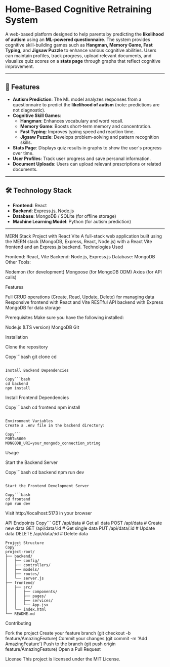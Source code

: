 # Home-Based Cognitive Retraining System

A web-based platform designed to help parents by predicting the **likelihood of autism** using an **ML-powered questionnaire**. The system provides cognitive skill-building games such as **Hangman, Memory Game, Fast Typing,** and **Jigsaw Puzzle** to enhance various cognitive abilities. Users can maintain profiles, track progress, upload relevant documents, and visualize quiz scores on a **stats page** through graphs that reflect cognitive improvement.

---

## 🚀 Features
- **Autism Prediction**: The ML model analyzes responses from a questionnaire to predict the **likelihood of autism** (note: predictions are not diagnostic).
- **Cognitive Skill Games**:
  - **Hangman**: Enhances vocabulary and word recall.
  - **Memory Game**: Boosts short-term memory and concentration.
  - **Fast Typing**: Improves typing speed and reaction time.
  - **Jigsaw Puzzle**: Develops problem-solving and pattern recognition skills.
- **Stats Page**: Displays quiz results in graphs to show the user's progress over time.
- **User Profiles**: Track user progress and save personal information.
- **Document Uploads**: Users can upload relevant prescriptions or related documents.

---

## 🛠️ Technology Stack
- **Frontend**: React  
- **Backend**: Express.js, Node.js  
- **Database**: MongoDB / SQLite (for offline storage)  
- **Machine Learning Model**: Python (for autism prediction)

---

MERN Stack Project with React Vite
A full-stack web application built using the MERN stack (MongoDB, Express, React, Node.js) with a React Vite frontend and an Express.js backend.
Technologies Used

Frontend: React, Vite
Backend: Node.js, Express.js
Database: MongoDB
Other Tools:

Nodemon (for development)
Mongoose (for MongoDB ODM)
Axios (for API calls)



Features

Full CRUD operations (Create, Read, Update, Delete) for managing data
Responsive frontend with React and Vite
RESTful API backend with Express
MongoDB for data storage

Prerequisites
Make sure you have the following installed:

Node.js (LTS version)
MongoDB
Git

Installation

Clone the repository

Copy```bash
git clone <repository-url>
cd <project-directory>
```

Install Backend Dependencies

Copy```bash
cd backend
npm install
```

Install Frontend Dependencies

Copy```bash
cd frontend
npm install
```

Environment Variables
Create a .env file in the backend directory:

Copy```
PORT=5000
MONGODB_URI=your_mongodb_connection_string
```
Usage

Start the Backend Server

Copy```bash
cd backend
npm run dev
```

Start the Frontend Development Server

Copy```bash
cd frontend
npm run dev
```

Visit http://localhost:5173 in your browser

API Endpoints
Copy```
GET    /api/data     # Get all data
POST   /api/data     # Create new data
GET    /api/data/:id # Get single data
PUT    /api/data/:id # Update data
DELETE /api/data/:id # Delete data
```
Project Structure
Copy```
project-root/
├── backend/
│   ├── config/
│   ├── controllers/
│   ├── models/
│   ├── routes/
│   └── server.js
├── frontend/
│   ├── src/
│   │   ├── components/
│   │   ├── pages/
│   │   ├── services/
│   │   └── App.jsx
│   └── index.html
└── README.md
```
Contributing

Fork the project
Create your feature branch (git checkout -b feature/AmazingFeature)
Commit your changes (git commit -m 'Add AmazingFeature')
Push to the branch (git push origin feature/AmazingFeature)
Open a Pull Request

License
This project is licensed under the MIT License.
